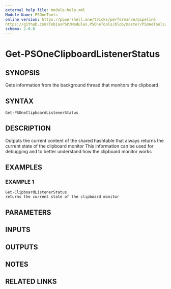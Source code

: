 ```yaml
---
external help file: module-help.xml
Module Name: PSOneTools
online version: https://powershell.one/tricks/performance/pipeline
https://github.com/TobiasPSP/Modules.PSOneTools/blob/master/PSOneTools/1.2/Foreach-ObjectFast.ps1
schema: 2.0.0
---
```


# Get-PSOneClipboardListenerStatus

## SYNOPSIS
Gets information from the background thread that monitors the clipboard

## SYNTAX

```
Get-PSOneClipboardListenerStatus
```

## DESCRIPTION
Outputs the current content of the shared hashtable that always returns the current state of the clipboard monitor
This information can be used for debugging and to better understand how the clipboard monitor works

## EXAMPLES

### EXAMPLE 1
```
Get-ClipboardListenerStatus
returns the current state of the clipboard monitor
```

## PARAMETERS

## INPUTS

## OUTPUTS

## NOTES

## RELATED LINKS
